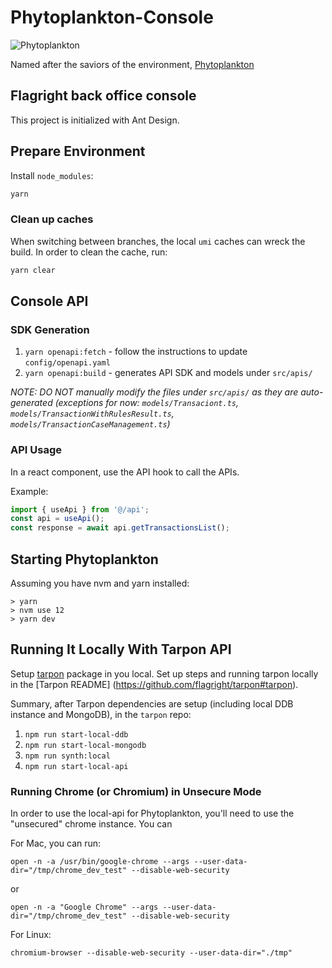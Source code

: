 # Phytoplankton-Console

![Phytoplankton](https://github.com/flagright/phytoplankton-console/blob/main/phytoplankton.jpeg)

Named after the saviors of the environment, [Phytoplankton](https://www.youtube.com/watch?v=fS422O4SLc4)

## Flagright back office console

This project is initialized with Ant Design.

## Prepare Environment

Install `node_modules`:

```bash
yarn
```

### Clean up caches

When switching between branches, the local `umi` caches can wreck the build. In order to clean the cache, run:

```bash
yarn clear
```

## Console API

### SDK Generation

1. `yarn openapi:fetch` - follow the instructions to update `config/openapi.yaml`
2. `yarn openapi:build` - generates API SDK and models under `src/apis/`

_NOTE: DO NOT manually modify the files under `src/apis/` as they are auto-generated (exceptions for now: `models/Transaciont.ts`, `models/TransactionWithRulesResult.ts`, `models/TransactionCaseManagement.ts`)_

### API Usage

In a react component, use the API hook to call the APIs.

Example:

```typescript
import { useApi } from '@/api';
const api = useApi();
const response = await api.getTransactionsList();
```

## Starting Phytoplankton

Assuming you have nvm and yarn installed:

```
> yarn
> nvm use 12
> yarn dev
```

## Running It Locally With Tarpon API

Setup [tarpon](https://github.com/flagright/tarpon) package in you local. Set up steps and running tarpon locally in the [Tarpon README] (https://github.com/flagright/tarpon#tarpon).

Summary, after Tarpon dependencies are setup (including local DDB instance and MongoDB), in the `tarpon` repo:

1. `npm run start-local-ddb`
2. `npm run start-local-mongodb`
3. `npm run synth:local`
4. `npm run start-local-api`

### Running Chrome (or Chromium) in Unsecure Mode

In order to use the local-api for Phytoplankton, you'll need to use the "unsecured" chrome instance. You can

For Mac, you can run:

```
open -n -a /usr/bin/google-chrome --args --user-data-dir="/tmp/chrome_dev_test" --disable-web-security
```

or

```
open -n -a "Google Chrome" --args --user-data-dir="/tmp/chrome_dev_test" --disable-web-security
```

For Linux:

```
chromium-browser --disable-web-security --user-data-dir="./tmp"
```
